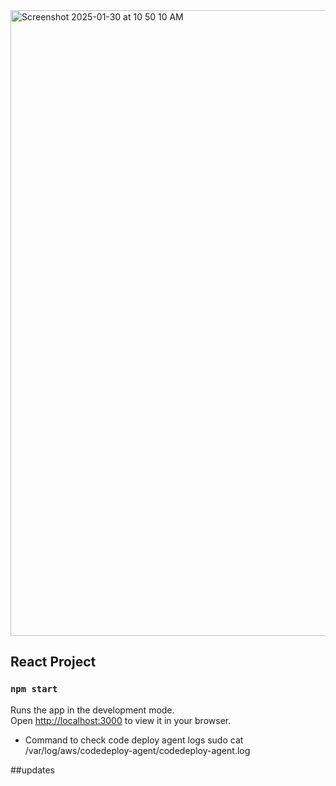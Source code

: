 <img width="1001" alt="Screenshot 2025-01-30 at 10 50 10 AM" src="https://github.com/user-attachments/assets/d2366db1-28b8-4acc-812b-908a9812cde7" />


## React Project

### `npm start`

Runs the app in the development mode.\
Open [http://localhost:3000](http://localhost:3000) to view it in your browser.

- Command to check code deploy agent logs
sudo cat /var/log/aws/codedeploy-agent/codedeploy-agent.log

##updates


